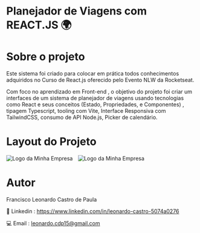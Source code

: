 # Planejador de Viagens com REACT.JS 🌍

# Sobre o projeto
Este sistema foi criado para colocar em prática todos conhecimentos adquiridos no Curso de React.js oferecido pelo Evento NLW da Rocketseat.

Com foco no aprendizado em Front-end , o objetivo do projeto foi criar um interfaces de um sistema de planejador de viagens usando tecnologias como React e seus conceitos (Estado, Propriedades, e Componentes) , tipagem Typescript, tooling com Vite, Interface Responsiva com TailwindCSS, consumo de API Node.js, Picker de calendário.

# Layout do Projeto 
<div style="display: inline-block; margin-right: 10px;">
  <img src="https://github.com/user-attachments/assets/6c41e458-b3c0-4a53-9494-d2b5171459d3" alt="Logo da Minha Empresa">
</div>
<div style="display: inline-block;">
  <img src="https://github.com/user-attachments/assets/d031eedb-7a91-41a3-a1a4-4f1c128773fe" alt="Logo da Minha Empresa">
</div>


# Autor 
Francisco Leonardo Castro de Paula

📧 Linkedin : https://www.linkedin.com/in/leonardo-castro-5074a0276

💻 Email : leonardo.cdp15@gmail.com
